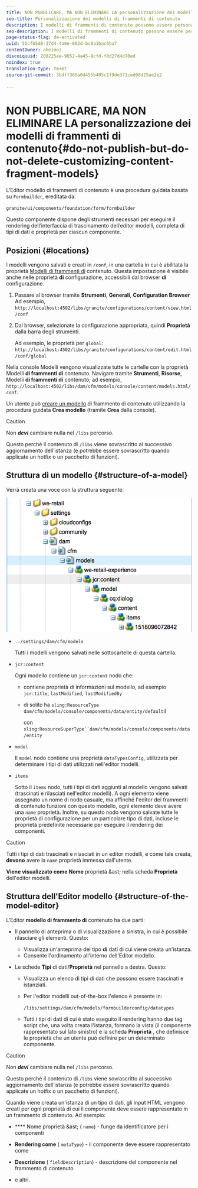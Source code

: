```yaml
---
title: NON PUBBLICARE, MA NON ELIMINARE LA personalizzazione dei modelli di frammenti di contenuto
seo-title: Personalizzazione dei modelli di frammenti di contenuto
description: I modelli di frammenti di contenuto possono essere personalizzati ed estesi.
seo-description: I modelli di frammenti di contenuto possono essere personalizzati ed estesi.
page-status-flag: de-activated
uuid: 5bcfb5d8-37d4-4a0e-882d-bc8a1bac6ba7
contentOwner: aheimoz
discoiquuid: 208225ee-9052-4a45-9cfd-f8d27d4d70ed
noindex: true
translation-type: tm+mt
source-git-commit: 3bdff366a0d455b405c1f9de371ced98d25ae2e2

---
```



# NON PUBBLICARE, MA NON ELIMINARE LA personalizzazione dei modelli di frammenti di contenuto{#do-not-publish-but-do-not-delete-customizing-content-fragment-models}

L&#39;Editor modello di frammenti di contenuto è una procedura guidata basata su `Formbuilder`, ereditata da:

`granite/ui/components/foundation/form/formbuilder`

Questo componente dispone degli strumenti necessari per eseguire il rendering dell’interfaccia di trascinamento dell’editor modelli, completa di tipi di dati e proprietà per ciascun componente.

## Posizioni {#locations}

I modelli vengono salvati e creati in `/conf`, in una cartella in cui è abilitata la proprietà [Modelli di frammenti di](/help/assets/content-fragments-models.md#enable-content-fragment-models) contenuto. Questa impostazione è visibile anche nelle proprietà **di** configurazione, accessibili dal browser **di** configurazione.

1. Passare al browser tramite **Strumenti**, **Generali**, **Configuration Browser** Ad esempio, `http://localhost:4502/libs/granite/configurations/content/view.html/conf`

1. Dal browser, selezionate la configurazione appropriata, quindi **Proprietà** dalla barra degli strumenti.

   Ad esempio, le proprietà per `global`: `http://localhost:4502/libs/granite/configurations/content/edit.html/conf/global`

Nella console Modelli vengono visualizzate tutte le cartelle con la proprietà Modelli **di frammenti di** contenuto. Navigare tramite **Strumenti**, **Risorse**, Modelli **di frammenti di** contenuto; ad esempio, `http://localhost:4502/libs/dam/cfm/models/console/content/models.html/conf`.

Un utente può [creare un modello](/help/assets/content-fragments-models.md#creating-a-content-fragment-model) di frammento di contenuto utilizzando la procedura guidata **Crea modello** (tramite **Crea** dalla console).

>[!CAUTION]
>
>Non ***devi*** cambiare nulla nel `/libs` percorso.
>
>Questo perché il contenuto di `/libs` viene sovrascritto al successivo aggiornamento dell’istanza (e potrebbe essere sovrascritto quando applicate un hotfix o un pacchetto di funzioni).

## Struttura di un modello {#structure-of-a-model}

Verrà creata una voce con la struttura seguente:

![cf-54](assets/cf-54.png)

* `../settings/dam/cfm/models`

   Tutti i modelli vengono salvati nelle sottocartelle di questa cartella.

* `jcr:content`

   Ogni modello contiene un `jcr:content` nodo che:

   * contiene proprietà di informazioni sul modello, ad esempio `jcr:title`, `lastModified`, `lastModifiedBy`
   * di solito ha `sling:ResourceType` `dam/cfm/models/console/components/data/entity/default`il

      con `sling:ResourceSuperType``dam/cfm/models/console/components/data/entity`

* `model`

   Il `model` nodo contiene una proprietà `dataTypesConfig`, utilizzata per determinare i tipi di dati utilizzati nell&#39;editor modelli.

* `items`

   Sotto il `items` nodo, tutti i tipi di dati aggiunti al modello vengono salvati (trascinati e rilasciati nell&#39;editor modelli). A ogni elemento viene assegnato un nome di nodo casuale, ma affinché l&#39;editor dei frammenti di contenuto funzioni con questo modello, ogni elemento deve avere una `name` proprietà. Inoltre, su questo nodo vengono salvate tutte le proprietà di configurazione per un particolare tipo di dati, incluse le proprietà predefinite necessarie per eseguire il rendering dei componenti.

>[!CAUTION]
>
>Tutti i tipi di dati trascinati e rilasciati in un editor modelli, e come tale creata, **devono** avere la `name` proprietà immessa dall&#39;utente.
>
>**Viene visualizzato come Nome** proprietà &amp;ast; nella scheda **Proprietà** dell&#39;editor modelli.

## Struttura dell&#39;Editor modello {#structure-of-the-model-editor}

L&#39;Editor **modello di frammento di** contenuto ha due parti:

* Il pannello di anteprima o di visualizzazione a sinistra, in cui è possibile rilasciare gli elementi. Questo:

   * Visualizza un&#39;anteprima del tipo **di** dati di cui viene creata un&#39;istanza.
   * Consente l&#39;ordinamento all&#39;interno dell&#39;Editor modello.

* Le schede **Tipi** di dati/**Proprietà** nel pannello a destra. Questo:

   * Visualizza un elenco di tipi di dati che possono essere trascinati e istanziati.
   * Per l&#39;editor modelli out-of-the-box l&#39;elenco è presente in:

      `/libs/settings/dam/cfm/models/formbuilderconfig/datatypes`

      <!-- Please uncomment when file is used
      This node contains all the data types currently supported in the model editor. For more information on how to configure the data types, see [Customizing Data Types for Content Fragment Models](/help/sites-developing/customizing-content-fragment-model-data-types.md).
      -->

   * Tutti i tipi di dati di cui è stato eseguito il rendering hanno due tag script che, una volta creata l&#39;istanza, formano la vista (il componente rappresentato sul lato sinistro) e la scheda **Proprietà** , che definisce le proprietà che un utente può definire per un determinato componente.

>[!CAUTION]
>
>Non ***devi*** cambiare nulla nel `/libs` percorso.
>
>Questo perché il contenuto di `/libs` viene sovrascritto al successivo aggiornamento dell’istanza (e potrebbe essere sovrascritto quando applicate un hotfix o un pacchetto di funzioni).

<!-- Please uncomment when files are used
The properties on the right side define a form that is submitted directly into JCR under `/conf`; see the path in the example [Structure of a Model](/help/sites-developing/customizing-content-fragment-models.md#structure-of-a-model).
-->

Quando viene creata un&#39;istanza di un tipo di dati, gli input HTML vengono creati per ogni proprietà di cui il componente deve essere rappresentato in un frammento di contenuto. Ad esempio:

* **** Nome proprietà &amp;ast; ( `name`) - funge da identificatore per i componenti

* **Rendering come** ( `metaType`) - il componente deve essere rappresentato come

* **Descrizione** ( `fieldDescription`) - descrizione del componente nel frammento di contenuto

* e altri.

